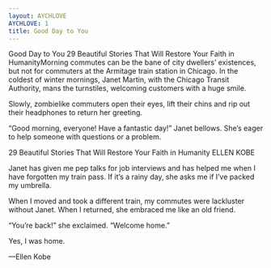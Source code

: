 ```yaml
---
layout: AYCHLOVE
AYCHLOVE: 1
title: Good Day to You
---
```


Good Day to You
29 Beautiful Stories That Will Restore Your Faith in HumanityMorning commutes can be the bane of city dwellers’ existences, but not for commuters at the Armitage train station in Chicago. In the coldest of winter mornings, Janet Martin, with the Chicago Transit Authority, mans the turnstiles, welcoming customers with a huge smile.

Slowly, zombielike commuters open their eyes, lift their chins and rip out their headphones to return her greeting.

“Good morning, everyone! Have a fantastic day!” Janet bellows. She’s eager to help someone with questions or a problem.

29 Beautiful Stories That Will Restore Your Faith in Humanity
ELLEN KOBE

Janet has given me pep talks for job interviews and has helped me when I have forgotten my train pass. If it’s a rainy day, she asks me if I’ve packed my umbrella.

When I moved and took a different train, my commutes were lackluster without Janet. When I returned, she embraced me like an old friend.

“You’re back!” she exclaimed. “Welcome home.”

Yes, I was home.

—Ellen Kobe

